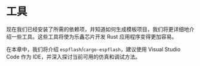 # 工具

现在我们已经安装了所需的依赖项，并知道如何生成模板项目，我们将更详细地介绍一些工具。这些工具将使为乐鑫芯片开发 Rust 应用程序变得更加容易。

在本章中，我们将介绍 `espflash`/`cargo-espflash`，建议使用 Visual Studio Code 作为 IDE，并深入探讨当前可用的仿真和调试方法。
